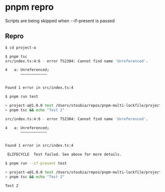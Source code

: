 # pnpm repro

Scripts are being skipped when --if-present is passed

## Repro

```sh
$ cd project-a

$ pnpm tsc
src/index.ts:4:6 - error TS2304: Cannot find name 'Unreferenced'.

4   a: Unreferenced;
       ~~~~~~~~~~~~


Found 1 error in src/index.ts:4

$ pnpm run test

> project-a@1.0.0 test /Users/stoubia/repos/pnpm-multi-lockfile/project-a
> pnpm tsc && echo "Test 2"

src/index.ts:4:6 - error TS2304: Cannot find name 'Unreferenced'.

4   a: Unreferenced;
       ~~~~~~~~~~~~


Found 1 error in src/index.ts:4

 ELIFECYCLE  Test failed. See above for more details.

$ pnpm run --if-present test

> project-a@1.0.0 test /Users/stoubia/repos/pnpm-multi-lockfile/project-a
> pnpm tsc && echo "Test 2"

Test 2
```
